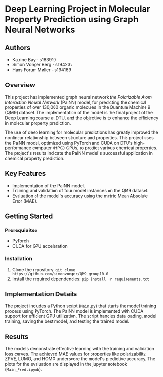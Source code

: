 # Deep Learning Project in Molecular Property Prediction using Graph Neural Networks

## Authors
- Katrine Bay - s183910
- Simon Vonger Berg - s194232
- Hans Forum Møller - s194169


## Overview
This project has implemented graph neural network _the Polarizable Atom Interaction Neural Network_ (PaiNN) model, for predicting the chemical properties of over 130,000 organic molecules in the Quantum Machine 9 (QM9) dataset. The implementation of the model is the final project of the Deep Learning course at DTU, and the objective is to enhance the efficiency in molecular property prediction.

The use of deep learning for molecular predictions has greatly improved the nonlinear relationship between structure and properties. This project uses the PaiNN model, optimized using PyTorch and CUDA on DTU's high-performance computer (HPC) GPUs, to predict various chemical properties. The project's results indicate the PaiNN model's successful application in chemical property prediction.



## Key Features
- Implementation of the PaiNN model.
- Training and validation of four model instances on the QM9 dataset.
- Evaluation of the model's accuracy using the metric Mean Absolute Error (MAE).

## Getting Started
### Prerequisites
- PyTorch
- CUDA for GPU acceleration

### Installation
1. Clone the repository: `git clone https://github.com/simonvonger/QM9_group10.0`
2. Install the required dependencies: `pip install -r requirements.txt`



## Implementation Details
The project includes a Python script (`Main.py`) that starts the model training process using PyTorch. The PaiNN model is implemented with CUDA support for efficient GPU utilization. The script handles data loading, model training, saving the best model, and testing the trained model.


## Results
The models demonstrate effective learning with the training and validation loss curves. The achieved MAE values for properties like polarizability, ZPVE, LUMO, and HOMO underscore the model's predictive accuracy. The plots for the evaluation are displayed in the jupyter notebook (`Main_Pred.ipynb`).
